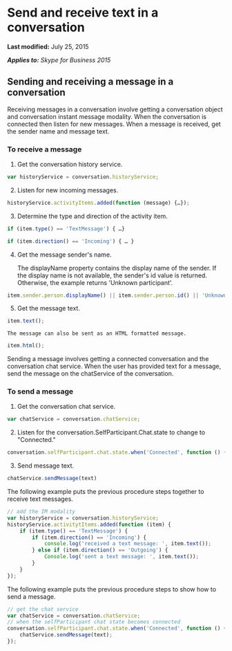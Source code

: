 
# Send and receive text in a conversation

 **Last modified:** July 25, 2015

 _**Applies to:** Skype for Business 2015_

## Sending and receiving a message in a conversation

Receiving messages in a conversation involve getting a conversation object and conversation instant message modality. When the conversation is connected then listen for new messages. When a message is received, get the sender name and message text.


### To receive a message


1. Get the conversation history service.

  ```js
  var historyService = conversation.historyService;
  ```

2. Listen for new incoming messages.


  ```js
  historyService.activityItems.added(function (message) {…});
  ```

3. Determine the type and direction of the activity item.


  ```js
  if (item.type() == 'TextMessage') { …}
  ```


  ```js
  if (item.direction() == 'Incoming') { … }
  ```

4. Get the message sender's name.
    
    The displayName property contains the display name of the sender. If the display name is not available, the sender's id value is returned. Otherwise, the example returns 'Unknown participant'.


  ```js
  item.sender.person.displayName() || item.sender.person.id() || 'Unknown participant';
  ```

5. Get the message text.


  ```js
  item.text();
  ```


    The message can also be sent as an HTML formatted message.
    


  ```js
  item.html();
  ```

Sending a message involves getting a connected conversation and the conversation chat service. When the user has provided text for a message, send the message on the chatService of the conversation.


### To send a message


1. Get the conversation chat service.


  ```js
  var chatService = conversation.chatService;
  ```

2. Listen for the conversation.SelfParticipant.Chat.state to change to "Connected."


  ```js
  conversation.selfParticipant.chat.state.when('Connected', function () {…});
  ```

3. Send message text.


  ```js
  chatService.sendMessage(text)
  ```

The following example puts the previous procedure steps together to receive text messages.




```js
// add the IM modality
var historyService = conversation.historyService;
historyService.activitytItems.added(function (item) {
    if (item.type() == 'TextMessage') {
        if (item.direction() == 'Incoming') {
            console.log('received a text message: ', item.text());
        } else if (item.direction() == 'Outgoing') {
            Console.log('sent a text message: ', item.text());
        }
    }
});

```

The following example puts the previous procedure steps to show how to send a message.




```js
// get the chat service
var chatService = conversation.chatService;
// when the selfParticipant chat state becomes connected
conversation.selfParticipant.chat.state.when('Connected', function () {
    chatService.sendMessage(text);
});


```


